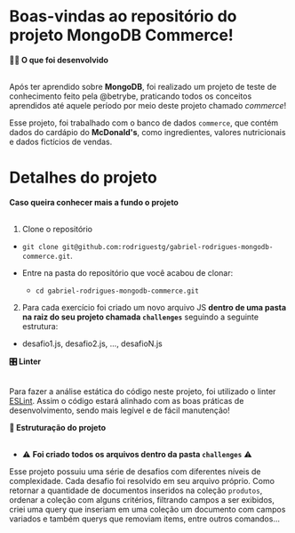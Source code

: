 # Boas-vindas ao repositório do projeto MongoDB Commerce!

  <summary>
    <strong>👨‍💻 O que foi desenvolvido</strong>
  </summary><br>

  Após ter aprendido sobre **MongoDB**, foi realizado um projeto de teste de conhecimento feito pela @betrybe, praticando todos os conceitos aprendidos até aquele período por meio deste projeto chamado _commerce_!

  Esse projeto, foi trabalhado com o banco de dados `commerce`, que contém dados do cardápio do **McDonald's**, como ingredientes, valores nutricionais e dados fictícios de vendas.
  

# Detalhes do projeto

  <summary>
    <strong>Caso queira conhecer mais a fundo o projeto</strong>
  </summary><br>

  1. Clone o repositório

  - `git clone git@github.com:rodriguestg/gabriel-rodrigues-mongodb-commerce.git`.

  - Entre na pasta do repositório que você acabou de clonar:
    - `cd gabriel-rodrigues-mongodb-commerce.git`

  2. Para cada exercício foi criado um novo arquivo JS **dentro de uma pasta na raiz do seu projeto chamada `challenges`** seguindo a seguinte estrutura:

  - desafio1.js, desafio2.js, ..., desafioN.js

  <summary>
    <strong>🎛 Linter</strong>
  </summary><br>

  Para fazer a análise estática do código neste projeto, foi utilizado o linter [ESLint](https://eslint.org/). Assim o código estará alinhado com as boas práticas de desenvolvimento, sendo mais legível e de fácil manutenção!


  <summary>
    <strong>👷 Estruturação do projeto</strong>
  </summary><br>

  - ⚠ **Foi criado todos os arquivos dentro da pasta `challenges`** ⚠

  Esse projeto possuiu uma série de desafios com diferentes níveis de complexidade. Cada desafio foi resolvido em seu arquivo próprio. Como retornar a quantidade de documentos inseridos na coleção `produtos`, ordenar a coleção com alguns critérios, filtrando campos a ser exibidos, criei uma query que inseriam em uma coleção um documento com campos variados e também querys que removiam items, entre outros comandos...

<!-- Olá, Tryber!
Esse é apenas um arquivo inicial para o README do seu projeto no qual você pode customizar e reutilizar todas as vezes que for executar o trybe-publisher.

Para deixá-lo com a sua cara, basta alterar o seguinte arquivo da sua máquina: ~/.student-repo-publisher/custom/_NEW_README.md

É essencial que você preencha esse documento por conta própria, ok?
Não deixe de usar nossas dicas de escrita de README de projetos, e deixe sua criatividade brilhar!
:warning: IMPORTANTE: você precisa deixar nítido:
- quais arquivos/pastas foram desenvolvidos por você; 
- quais arquivos/pastas foram desenvolvidos por outra pessoa estudante;
- quais arquivos/pastas foram desenvolvidos pela Trybe.
-->
